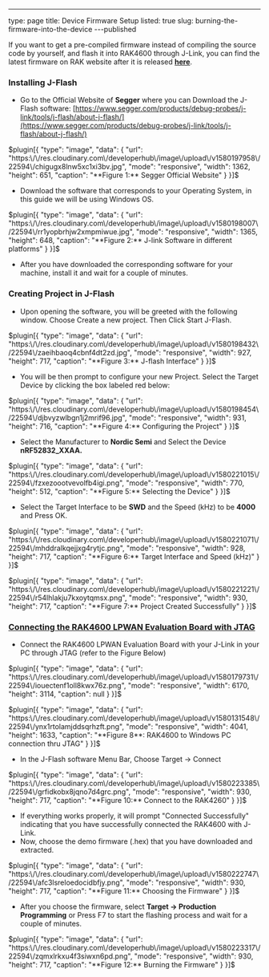 ---
type: page
title: Device Firmware Setup
listed: true
slug: burning-the-firmware-into-the-device
---published

If you want to get a pre-compiled firmware instead of compiling the source code by yourself, and flash it into RAK4600 through J-Link, you can find the latest firmware on RAK website after it is released **[here](https://downloads.rakwireless.com/en/LoRa/RAK4600/Firmware/)**.

### Installing J-Flash

- Go to the Official Website of **Segger** where you can Download the J-Flash software: [https://www.segger.com/products/debug-probes/j-link/tools/j-flash/about-j-flash/](https://www.segger.com/products/debug-probes/j-link/tools/j-flash/about-j-flash/)

$plugin[{
    "type": "image",
    "data": {
        "url": "https:\/\/res.cloudinary.com\/developerhub\/image\/upload\/v1580197958\/22594\/chigugx8lnw5xc1xi3bv.jpg",
        "mode": "responsive",
        "width": 1362,
        "height": 651,
        "caption": "**Figure 1:** Segger Official Website"
    }
}]$

- Download the software that corresponds to your Operating System, in this guide we will be using Windows OS.

$plugin[{
    "type": "image",
    "data": {
        "url": "https:\/\/res.cloudinary.com\/developerhub\/image\/upload\/v1580198007\/22594\/rr1yopbrhjw2xmpmiwue.jpg",
        "mode": "responsive",
        "width": 1365,
        "height": 648,
        "caption": "**Figure 2:** J-link Software in different platforms"
    }
}]$

- After you have downloaded the corresponding software for your machine, install it and wait for a couple of minutes.

### Creating Project in J-Flash

- Upon opening the software, you will be greeted with the following window. Choose Create a new project. Then Click Start J-Flash.

$plugin[{
    "type": "image",
    "data": {
        "url": "https:\/\/res.cloudinary.com\/developerhub\/image\/upload\/v1580198432\/22594\/zaeihbaoq4cbnf4dt2zd.jpg",
        "mode": "responsive",
        "width": 927,
        "height": 717,
        "caption": "**Figure 3:** J-flash Interface"
    }
}]$

- You will be then prompt to configure your new Project. Select the Target Device by clicking the box labeled red below:

$plugin[{
    "type": "image",
    "data": {
        "url": "https:\/\/res.cloudinary.com\/developerhub\/image\/upload\/v1580198454\/22594\/djbvyzwlbgn1j2mrif96.jpg",
        "mode": "responsive",
        "width": 931,
        "height": 716,
        "caption": "**Figure 4:** Configuring the Project"
    }
}]$

- Select the Manufacturer to **Nordic Semi** and Select the Device **nRF52832_XXAA.**

$plugin[{
    "type": "image",
    "data": {
        "url": "https:\/\/res.cloudinary.com\/developerhub\/image\/upload\/v1580221015\/22594\/fzxezoootvevolfb4igi.png",
        "mode": "responsive",
        "width": 770,
        "height": 512,
        "caption": "**Figure 5:** Selecting the Device"
    }
}]$

- Select the Target Interface to be **SWD** and the Speed (kHz) to be **4000** and Press OK.

$plugin[{
    "type": "image",
    "data": {
        "url": "https:\/\/res.cloudinary.com\/developerhub\/image\/upload\/v1580221071\/22594\/mhddralkqejjxg4rytjc.png",
        "mode": "responsive",
        "width": 928,
        "height": 717,
        "caption": "**Figure 6:** Target Interface and Speed (kHz)"
    }
}]$

$plugin[{
    "type": "image",
    "data": {
        "url": "https:\/\/res.cloudinary.com\/developerhub\/image\/upload\/v1580221221\/22594\/r54lhlakju7kxoytqmsx.png",
        "mode": "responsive",
        "width": 930,
        "height": 717,
        "caption": "**Figure 7:** Project Created Successfully"
    }
}]$

### [Connecting the RAK4600 LPWAN Evaluation Board with JTAG](https://doc.rakwireless.com/rak4260-lora---evaluation-board/burning-the-firmware#connecting-the-rak4260-lora-evaluation-board-with-jtag)

- Connect the RAK4600 LPWAN Evaluation Board with your J-Link in your PC through JTAG (refer to the Figure Below)

$plugin[{
    "type": "image",
    "data": {
        "url": "https:\/\/res.cloudinary.com\/developerhub\/image\/upload\/v1580179731\/22594\/iouectenf1oll8kwx76z.png",
        "mode": "responsive",
        "width": 6170,
        "height": 3114,
        "caption": null
    }
}]$

$plugin[{
    "type": "image",
    "data": {
        "url": "https:\/\/res.cloudinary.com\/developerhub\/image\/upload\/v1580131548\/22594\/ynx1rtolamjddsqrhzft.png",
        "mode": "responsive",
        "width": 4041,
        "height": 1633,
        "caption": "**Figure 8**: RAK4600 to Windows PC connection thru JTAG"
    }
}]$

- In the J-Flash software Menu Bar, Choose Target -> Connect

$plugin[{
    "type": "image",
    "data": {
        "url": "https:\/\/res.cloudinary.com\/developerhub\/image\/upload\/v1580223385\/22594\/grfidkobx8jqno7d4grc.png",
        "mode": "responsive",
        "width": 930,
        "height": 717,
        "caption": "**Figure 10:** Connect to the RAK4260"
    }
}]$

- If everything works properly, it will prompt "Connected Successfully" indicating that you have successfully connected the RAK4600 with J-Link.
- Now, choose the demo firmware (.hex) that you have downloaded and extracted.

$plugin[{
    "type": "image",
    "data": {
        "url": "https:\/\/res.cloudinary.com\/developerhub\/image\/upload\/v1580222747\/22594\/afc3lsreloedocidbfjy.png",
        "mode": "responsive",
        "width": 930,
        "height": 717,
        "caption": "**Figure 11:** Choosing the Firmware"
    }
}]$

- After you choose the firmware, select **Target -> Production Programming**  or Press F7 to start the flashing process and wait for a couple of minutes.

$plugin[{
    "type": "image",
    "data": {
        "url": "https:\/\/res.cloudinary.com\/developerhub\/image\/upload\/v1580223317\/22594\/zqmxlrkxu4f3siwxn6pd.png",
        "mode": "responsive",
        "width": 930,
        "height": 717,
        "caption": "**Figure 12:** Burning the Firmware"
    }
}]$

